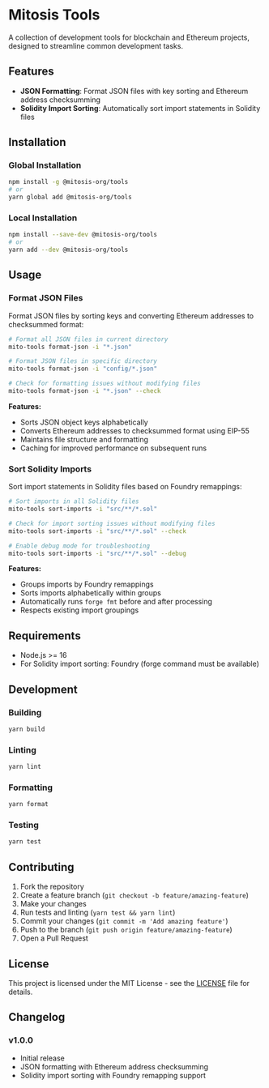 # Mitosis Tools

A collection of development tools for blockchain and Ethereum projects, designed to streamline common development tasks.

## Features

- **JSON Formatting**: Format JSON files with key sorting and Ethereum address checksumming
- **Solidity Import Sorting**: Automatically sort import statements in Solidity files

## Installation

### Global Installation

```bash
npm install -g @mitosis-org/tools
# or
yarn global add @mitosis-org/tools
```

### Local Installation

```bash
npm install --save-dev @mitosis-org/tools
# or
yarn add --dev @mitosis-org/tools
```

## Usage

### Format JSON Files

Format JSON files by sorting keys and converting Ethereum addresses to checksummed format:

```bash
# Format all JSON files in current directory
mito-tools format-json -i "*.json"

# Format JSON files in specific directory
mito-tools format-json -i "config/*.json"

# Check for formatting issues without modifying files
mito-tools format-json -i "*.json" --check
```

**Features:**

- Sorts JSON object keys alphabetically
- Converts Ethereum addresses to checksummed format using EIP-55
- Maintains file structure and formatting
- Caching for improved performance on subsequent runs

### Sort Solidity Imports

Sort import statements in Solidity files based on Foundry remappings:

```bash
# Sort imports in all Solidity files
mito-tools sort-imports -i "src/**/*.sol"

# Check for import sorting issues without modifying files
mito-tools sort-imports -i "src/**/*.sol" --check

# Enable debug mode for troubleshooting
mito-tools sort-imports -i "src/**/*.sol" --debug
```

**Features:**

- Groups imports by Foundry remappings
- Sorts imports alphabetically within groups
- Automatically runs `forge fmt` before and after processing
- Respects existing import groupings

## Requirements

- Node.js >= 16
- For Solidity import sorting: Foundry (forge command must be available)

## Development

### Building

```bash
yarn build
```

### Linting

```bash
yarn lint
```

### Formatting

```bash
yarn format
```

### Testing

```bash
yarn test
```

## Contributing

1. Fork the repository
2. Create a feature branch (`git checkout -b feature/amazing-feature`)
3. Make your changes
4. Run tests and linting (`yarn test && yarn lint`)
5. Commit your changes (`git commit -m 'Add amazing feature'`)
6. Push to the branch (`git push origin feature/amazing-feature`)
7. Open a Pull Request

## License

This project is licensed under the MIT License - see the [LICENSE](LICENSE) file for details.

## Changelog

### v1.0.0

- Initial release
- JSON formatting with Ethereum address checksumming
- Solidity import sorting with Foundry remapping support
